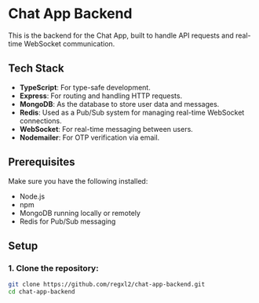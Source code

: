 # Chat App Backend

This is the backend for the Chat App, built to handle API requests and real-time WebSocket communication.

## Tech Stack
- **TypeScript**: For type-safe development.
- **Express**: For routing and handling HTTP requests.
- **MongoDB**: As the database to store user data and messages.
- **Redis**: Used as a Pub/Sub system for managing real-time WebSocket connections.
- **WebSocket**: For real-time messaging between users.
- **Nodemailer**: For OTP verification via email.

## Prerequisites
Make sure you have the following installed:
- Node.js
- npm
- MongoDB running locally or remotely
- Redis for Pub/Sub messaging

## Setup

### 1. Clone the repository:
```bash
git clone https://github.com/regxl2/chat-app-backend.git
cd chat-app-backend